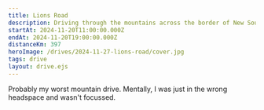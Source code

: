 ```yaml
---
title: Lions Road
description: Driving through the mountains across the border of New South Wales and Queensland
startAt: 2024-11-20T11:00:00.000Z
endAt: 2024-11-20T19:00:00.000Z
distanceKm: 397
heroImage: /drives/2024-11-27-lions-road/cover.jpg
tags: drive
layout: drive.ejs
---
```


Probably my worst mountain drive. Mentally, I was just in the wrong headspace and wasn't focussed.
